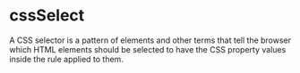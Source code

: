 # cssSelect
A CSS selector is a pattern of elements and other terms that tell the browser which HTML elements should be selected to have the CSS property values inside the rule applied to them.
